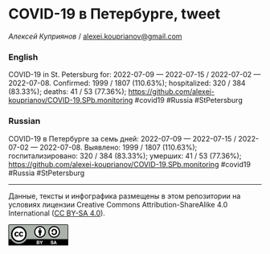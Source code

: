 COVID-19 в Петербурге, tweet
============================

*Алексей Куприянов* /
<a href="mailto:alexei.kouprianov@gmail.com" class="email">alexei.kouprianov@gmail.com</a>

### English

COVID-19 in St. Petersburg for: 2022-07-09 — 2022-07-15 / 2022-07-02 —
2022-07-08. Сonfirmed: 1999 / 1807 (110.63%); hospitalized: 320 / 384
(83.33%); deaths: 41 / 53 (77.36%);
<a href="https://github.com/alexei-kouprianov/COVID-19.SPb.monitoring" class="uri">https://github.com/alexei-kouprianov/COVID-19.SPb.monitoring</a>
\#covid19 \#Russia \#StPetersburg

### Russian

COVID-19 в Петербурге за семь дней: 2022-07-09 — 2022-07-15 / 2022-07-02
— 2022-07-08. Выявлено: 1999 / 1807 (110.63%); госпитализировано: 320 /
384 (83.33%); умерших: 41 / 53 (77.36%);
<a href="https://github.com/alexei-kouprianov/COVID-19.SPb.monitoring" class="uri">https://github.com/alexei-kouprianov/COVID-19.SPb.monitoring</a>
\#covid19 \#Russia \#StPetersburg

------------------------------------------------------------------------

Данные, тексты и инфографика размещены в этом репозитории на условиях
лицензии Creative Commons Attribution-ShareAlike 4.0 International ([CC
BY-SA 4.0](https://creativecommons.org/licenses/by-sa/4.0/)).

![](../misc/CC-BY-SA-icon.png "CC-BY-SA")

